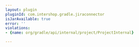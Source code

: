 ```yaml
---
layout: plugin
pluginId: com.intershop.gradle.jiraconnector
isJarAvailable: true
error: ''
violations:
- {name: org/gradle/api/internal/project/ProjectInternal}

---
```

